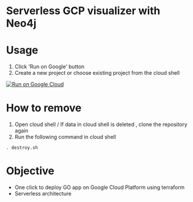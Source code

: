 # Serverless GCP visualizer with Neo4j

# Usage


1. Click 'Run on Google' button
2. Create a new project or choose existing project from the cloud shell

[![Run on Google
Cloud](https://deploy.cloud.run/button.svg)](https://deploy.cloud.run/?git_repo=https://github.com/mdnurakmal/neo4j-gcp-viz.git)


# How to remove
1. Open cloud shell / If data in cloud shell is deleted , clone the repository again
2. Run the following command in cloud shell

```shell
. destroy.sh
```

# Objective
- One click to deploy GO app on Google Cloud Platform using terraform
- Serverless architecture
